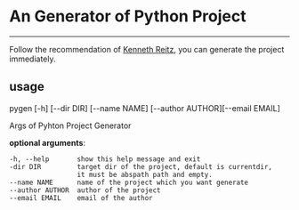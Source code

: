 # An Generator of Python Project
------

Follow the recommendation of [Kenneth Reitz](http://docs.python-guide.org/en/latest/writing/structure/), you can generate the project immediately.

## usage
pygen [-h] [--dir DIR] [--name NAME] [--author AUTHOR][--email EMAIL]

Args of Pyhton Project Generator

**optional arguments**:

    -h, --help       show this help message and exit
    -dir DIR         target dir of the project, default is currentdir,
                     it must be abspath path and empty.
    --name NAME      name of the project which you want generate
    --author AUTHOR  author of the project
    --email EMAIL    email of the author
